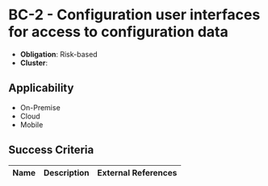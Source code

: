 # BC-2 - Configuration user interfaces for access to configuration data

- **Obligation**: Risk-based
- **Cluster**: 






## Applicability

- On-Premise
- Cloud
- Mobile



## Success Criteria

| Name | Description | External References |
| ----- | ---------- | ------------------- |

